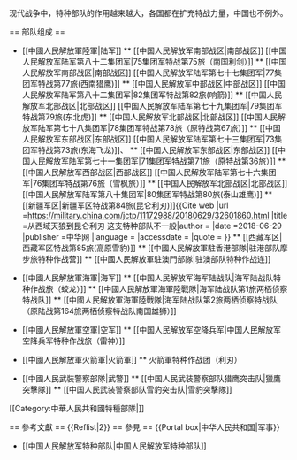 
现代战争中，特种部队的作用越来越大，各国都在扩充特战力量，中国也不例外。

== 部队组成 ==
* [[中國人民解放軍陸軍|陆军]]
** [[中国人民解放军南部战区|南部战区]] [[中国人民解放军陆军第八十二集团军|75集团军特战第75旅（南国利剑）]]
** [[中国人民解放军南部战区|南部战区]] [[中国人民解放军陆军第七十七集团军|77集团军特战第77旅(西南猎鹰)]] 
** [[中国人民解放军中部战区|中部战区]] [[中国人民解放军陆军第八十二集团军|82集团军特战第82旅(响箭)]]
** [[中国人民解放军北部战区|北部战区]] [[中国人民解放军陆军第七十九集团军|79集团军特战第79旅(东北虎)]]
** [[中国人民解放军北部战区|北部战区]] [[中国人民解放军陆军第七十八集团军|78集团军特战第78旅（原特战第67旅）]]
** [[中国人民解放军东部战区|东部战区]] [[中国人民解放军陆军第七十三集团军|73集团军特战第73旅(东海飞龙)]]、
** [[中国人民解放军东部战区|东部战区]] [[中国人民解放军陆军第七十一集团军|71集团军特战第71旅（原特战第36旅）]]
** [[中国人民解放军西部战区|西部战区]] [[中国人民解放军陆军第七十六集团军|76集团军特战第76旅（雪枫旅）]]
** [[中国人民解放军北部战区|北部战区]] [[中国人民解放军陆军第八十集团军|80集团军特战第80旅(泰山雄鹰)]]
** [[新疆军区|新疆军区特战第84旅(昆仑利刃)]]<ref>{{Cite web |url =https://military.china.com/jctp/11172988/20180629/32601860.html |title =从西域天狼到昆仑利刃 这支特种部队不一般|author =  |date =2018-06-29 |publisher =中华网  |language =  |accessdate =  |quote =  }}</ref>
** [[西藏军区|西藏军区特战第85旅(高原雪豹)]]
** [[中國人民解放軍駐香港部隊|驻港部队摩步旅特种作战营]]
** [[中國人民解放軍駐澳門部隊|驻澳部队特种作战连]]

* [[中國人民解放軍海軍|海军]]
** [[中国人民解放军海军陆战队|海军陆战队特种作战旅（蛟龙）]]
** [[中國人民解放軍海軍陸戰隊|海军陆战队第1旅两栖侦察特战队]]
** [[中國人民解放軍海軍陸戰隊|海军陆战队第2旅两栖侦察特战队（原陆战第164旅两栖侦察特战队南国雄狮）]]

* [[中國人民解放軍空軍|空军]]
** [[中国人民解放军空降兵军|中国人民解放军空降兵军特种作战旅（雷神）]]

* [[中國人民解放軍火箭軍|火箭軍]]
** 火箭軍特种作战团（利刃）

* [[中國人民武裝警察部隊|武警]]
** [[中国人民武装警察部队猎鹰突击队|獵鷹突擊隊]]
** [[中国人民武装警察部队雪豹突击队|雪豹突擊隊]]

[[Category:中華人民共和國特種部隊|]]

== 參考文獻 ==
{{Reflist|2}}
== 參見 ==
{{Portal box|中华人民共和国|军事}}
* [[中国人民解放军特种部队|中国人民解放军特种部队]]